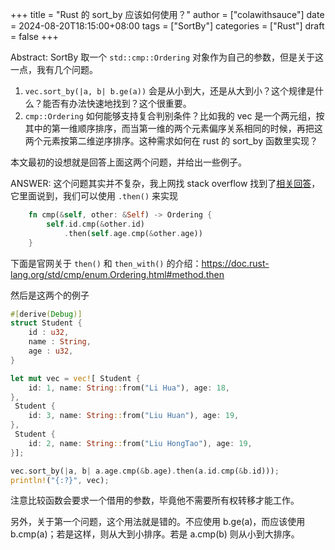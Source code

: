 +++
title = "Rust 的 sort_by 应该如何使用？"
author = ["colawithsauce"]
date = 2024-08-20T18:15:00+08:00
tags = ["SortBy"]
categories = ["Rust"]
draft = false
+++

Abstract: SortBy 取一个 `std::cmp::Ordering` 对象作为自己的参数，但是关于这一点，我有几个问题。

1.  `vec.sort_by(|a, b| b.ge(a))` 会是从小到大，还是从大到小？这个规律是什么？能否有办法快速地找到？这个很重要。
2.  `cmp::Ordering` 如何能够支持复合判别条件？比如我的 vec 是一个两元组，按其中的第一维顺序排序，而当第一维的两个元素偏序关系相同的时候，再把这两个元素按第二维逆序排序。这种需求如何在 rust 的 sort_by 函数里实现？

本文最初的设想就是回答上面这两个问题，并给出一些例子。

ANSWER: 这个问题其实并不复杂，我上网找 stack overflow 找到了[相关回答](https://stackoverflow.com/questions/67335967/how-to-combine-two-cmp-conditions-in-ordcmp)，它里面说到，我们可以使用 `.then()` 来实现

```rust
    fn cmp(&self, other: &Self) -> Ordering {
        self.id.cmp(&other.id)
            .then(self.age.cmp(&other.age))
    }
```

下面是官网关于 `then()` 和 `then_with()` 的介绍：<https://doc.rust-lang.org/std/cmp/enum.Ordering.html#method.then>

然后是这两个的例子

```rust
#[derive(Debug)]
struct Student {
    id : u32,
    name : String,
    age : u32,
}

let mut vec = vec![ Student {
    id: 1, name: String::from("Li Hua"), age: 18,
},
 Student {
    id: 3, name: String::from("Liu Huan"), age: 19,
},
 Student {
    id: 2, name: String::from("Liu HongTao"), age: 19,
}];

vec.sort_by(|a, b| a.age.cmp(&b.age).then(a.id.cmp(&b.id)));
println!("{:?}", vec);
```

注意比较函数会要求一个借用的参数，毕竟他不需要所有权转移才能工作。

另外，关于第一个问题，这个用法就是错的。不应使用 b.ge(a)，而应该使用 b.cmp(a)；若是这样，则从大到小排序。若是 a.cmp(b) 则从小到大排序。
